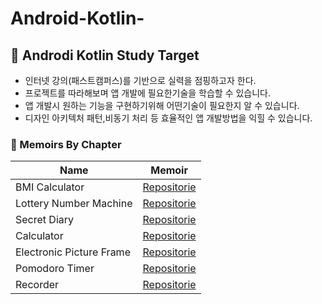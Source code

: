 # Android-Kotlin-

## 🤖 Androdi Kotlin Study Target
- 인터넷 강의(패스트캠퍼스)를 기반으로 실력을 점핑하고자 한다.
- 프로젝트를 따라해보며 앱 개발에 필요한기술을 학습할 수 있습니다.
- 앱 개발시 원하는 기능을 구현하기위해 어떤기술이 필요한지 알 수 있습니다.
- 디자인 아키텍처 패턴,비동기 처리 등 효율적인 앱 개발방법을 익힐 수 있습니다.

### 📂 Memoirs By Chapter
  
|Name|Memoir|
|---|---|
BMI Calculator|[Repositorie](https://github.com/Mammom/Android-Kotlin-/blob/main/Retrospect/Chapter2_1.md)
Lottery Number Machine|[Repositorie](https://github.com/Mammom/Android-Kotlin-/blob/main/Retrospect/Chapter2_2.md)
Secret Diary|[Repositorie](https://github.com/Mammom/Android-Kotlin-/blob/main/Retrospect/Chapter2_3.md)
Calculator|[Repositorie](https://github.com/Mammom/Android-Kotlin-/blob/main/Retrospect/Chapter2_4.md)
Electronic Picture Frame |[Repositorie](https://github.com/Mammom/Android-Kotlin-/blob/main/Retrospect/Chapter2_5.md)
Pomodoro Timer |[Repositorie](https://github.com/Mammom/Android-Kotlin-/blob/main/Retrospect/Chapter2_6.md)
Recorder |[Repositorie](https://github.com/Mammom/Android-Kotlin-/blob/main/Retrospect/Chapter2_7.md)
